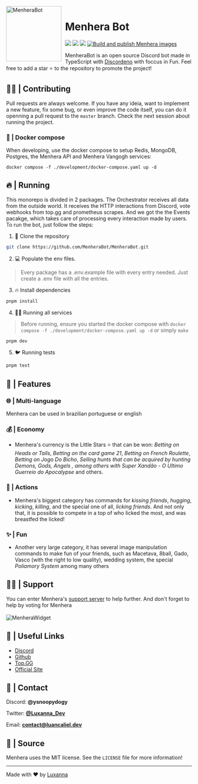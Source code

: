 <img width="150" height="150" align="left" style="float: left; margin: 0 10px 0 0;" alt="MenheraBot" src="https://i.imgur.com/jjgBki0.png">

# Menhera Bot

[![](https://top.gg/api/widget/owner/708014856711962654.svg)](https://top.gg/bot/708014856711962654)
[![](https://top.gg/api/widget/servers/708014856711962654.svg)](https://discord.gg/fZMdQbA)
[![](https://top.gg/api/widget/upvotes/708014856711962654.svg)](https://top.gg/bot/708014856711962654/vote)
[![Build and publish Menhera images](https://github.com/MenheraBot/MenheraBot/actions/workflows/deploy.yml/badge.svg?branch=production)](https://github.com/MenheraBot/MenheraBot/actions/workflows/deploy.yml)

MenheraBot is an open source Discord bot made in TypeScript with [Discordeno](https://discordeno.mod.land/) with foccus in Fun.
Feel free to add a star ⭐ to the repository to promote the project!

## 👨‍💻 | Contributing

Pull requests are always welcome. If you have any ideia, want to implement a new feature, fix some bug, or even improve the code itself, you can do it openning a pull request to the `master` branch. Check the next session about running the project.

### 🐋 | Docker compose 

When developing, use the docker compose to setup Redis, MongoDB, Postgres, the Menhera API and Menhera Vangogh services:

```
docker compose -f ./development/docker-compose.yaml up -d
```

## 🔥 | Running

This monorepo is divided in 2 packages. The Orchestrator receives all data from the outside world. It receives the HTTP interactions from Discord, vote webhooks from top.gg and prometheus scrapes. And we got the the Events pacakge, which takes care of processing every interaction made by users. To run the bot, just follow the steps:

1. 🧹 Clone the repository

```bash
git clone https://github.com/MenheraBot/MenheraBot.git
```

2. 💻 Populate the env files. 
> Every package has a .env.example file with every entry needed. Just create a .env file with all the entries.

3. 🔥 Install dependencies

```bash
pnpm install
```

4. 🏃‍♂️ Running all services

> Before running, ensure you started the docker compose with `docker compose -f ./development/docker-compose.yaml up -d` or simply `make`

```bash
pnpm dev
```

5. 🐦 Running tests

```bash
pnpm test
```

## 🎇 | Features

### 🌐 | Multi-language

Menhera can be used in brazilian portuguese or english

### 💰 | Economy

- Menhera's currency is the Little Stars ⭐️ that can be won: _Betting on Heads or Tails_, _Betting on the card game 21_, _Betting on French Roulette_, _Betting on Jogo Do Bicho_, _Selling hunts that can be acquired by hunting Demons, Gods, Angels , among others with Super Xandão - O Ultimo Guerreio do Apocalypse_ and others.

### 🥰 | Actions

- Menhera's biggest category has commands for _kissing friends_, _hugging_, _kicking_, _killing_, and the special one of all, _licking friends_. And not only that, it is possible to compete in a top of who licked the most, and was breastfed the licked!

### ✨ | Fun

- Another very large category, it has several image manipulation commands to make fun of your friends, such as Macetava, 8ball, Gado, Vasco (with the right to low quality), wedding system, the special _Poliamory System_ among many others

## 🙋‍♀️ | Support

You can enter Menhera's [support server](https://discord.gg/fZMdQbA) to help further. And don't forget to help by voting for Menhera
<br></br>
![MenheraWidget](https://top.gg/api/widget/708014856711962654.svg?usernamecolor=FFFFFF&topcolor=000000)

## 📑 | Useful Links

- [Discord](https://discord.gg/fZMdQbA)
- [Github](https://github.com/ySnoopyDogy/MenheraBot)
- [Top.GG](https://top.gg/bot/708014856711962654)
- [Official Site](https://menherabot.xyz)

## 📧 | Contact

Discord: **@ysnoopydogy**

Twitter: **[@Luxanna_Dev](https://twitter.com/Luxanna_Dev)**

Email: **[contact@luancaliel.dev](mailto:contact@luancaliel.dev)**


## 📜 | Source

Menhera uses the MIT license. See the `LICENSE` file for more information!

---

Made with ❤️ by [Luxanna](https://github.com/ySnoopyDogy)
